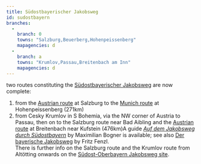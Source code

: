 ```yaml
---
title: Südostbayerischer Jakobsweg
id: sudostbayern
branches:
  -
    branch: 0
    towns: "Salzburg,Beuerberg,Hohenpeissenberg"
    mapagencies: d
  -
    branch: a
    towns: "Krumlov,Passau,Breitenbach am Inn"
    mapagencies: d
---
```


two routes constituting the [Südostbayerischer Jakobsweg][0] are now complete:

1. from the [Austrian route][1] at Salzburg to the [Munich route][2] at Hohenpeissenberg (271km)
2. from Cesky Krumlov in S Bohemia, via the NW corner of Austria to Passau, then on to the Salzburg route near Bad Aibling and the [Austrian route][1] at Breitenbach near Kufstein (476km)A guide _[Auf dem Jakobsweg durch Südostbayern][3]_ by Maximilian Bogner is available; see also [Der bayerische Jakobsweg][4] by Fritz Fenzl.  
There is further info on the Salzburg route and the Krumlov route from Altötting onwards on the [Südost-Oberbayern Jakobsweg site][5].

[0]: http://www.jakobus-weg.de/aJakw/Jakob_home.htm
[1]: vienna.html
[2]: munich.html
[3]: http://www.amazon.de/exec/obidos/ASIN/370222565X/europaischefe-21
[4]: http://www.amazon.de/exec/obidos/ASIN/348501012X/europaischefe-21
[5]: http://www.jakobs-weg.com/